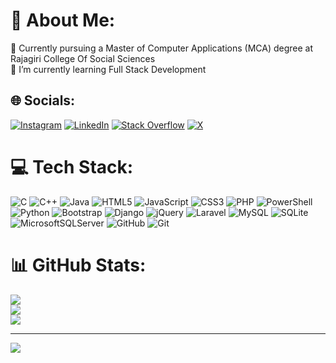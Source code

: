 # 💫 About Me:
🔭 Currently pursuing a Master of Computer Applications (MCA) degree at Rajagiri College Of Social Sciences<br>🌱 I’m currently learning Full Stack Development <br> 


## 🌐 Socials:
[![Instagram](https://img.shields.io/badge/Instagram-%23E4405F.svg?logo=Instagram&logoColor=white)](https://instagram.com/sarath__chandran_) [![LinkedIn](https://img.shields.io/badge/LinkedIn-%230077B5.svg?logo=linkedin&logoColor=white)](https://linkedin.com/in/sarath-chandran-8899632b7) [![Stack Overflow](https://img.shields.io/badge/-Stackoverflow-FE7A16?logo=stack-overflow&logoColor=white)](https://stackoverflow.com/users/24838489) [![X](https://img.shields.io/badge/X-black.svg?logo=X&logoColor=white)](https://x.com/@Sarath2001m) 

# 💻 Tech Stack:
![C](https://img.shields.io/badge/c-%2300599C.svg?style=for-the-badge&logo=c&logoColor=white) ![C++](https://img.shields.io/badge/c++-%2300599C.svg?style=for-the-badge&logo=c%2B%2B&logoColor=white) ![Java](https://img.shields.io/badge/java-%23ED8B00.svg?style=for-the-badge&logo=openjdk&logoColor=white) ![HTML5](https://img.shields.io/badge/html5-%23E34F26.svg?style=for-the-badge&logo=html5&logoColor=white) ![JavaScript](https://img.shields.io/badge/javascript-%23323330.svg?style=for-the-badge&logo=javascript&logoColor=%23F7DF1E) ![CSS3](https://img.shields.io/badge/css3-%231572B6.svg?style=for-the-badge&logo=css3&logoColor=white) ![PHP](https://img.shields.io/badge/php-%23777BB4.svg?style=for-the-badge&logo=php&logoColor=white) ![PowerShell](https://img.shields.io/badge/PowerShell-%235391FE.svg?style=for-the-badge&logo=powershell&logoColor=white) ![Python](https://img.shields.io/badge/python-3670A0?style=for-the-badge&logo=python&logoColor=ffdd54) ![Bootstrap](https://img.shields.io/badge/bootstrap-%238511FA.svg?style=for-the-badge&logo=bootstrap&logoColor=white) ![Django](https://img.shields.io/badge/django-%23092E20.svg?style=for-the-badge&logo=django&logoColor=white) ![jQuery](https://img.shields.io/badge/jquery-%230769AD.svg?style=for-the-badge&logo=jquery&logoColor=white) ![Laravel](https://img.shields.io/badge/laravel-%23FF2D20.svg?style=for-the-badge&logo=laravel&logoColor=white) ![MySQL](https://img.shields.io/badge/mysql-4479A1.svg?style=for-the-badge&logo=mysql&logoColor=white) ![SQLite](https://img.shields.io/badge/sqlite-%2307405e.svg?style=for-the-badge&logo=sqlite&logoColor=white) ![MicrosoftSQLServer](https://img.shields.io/badge/Microsoft%20SQL%20Server-CC2927?style=for-the-badge&logo=microsoft%20sql%20server&logoColor=white) ![GitHub](https://img.shields.io/badge/github-%23121011.svg?style=for-the-badge&logo=github&logoColor=white) ![Git](https://img.shields.io/badge/git-%23F05033.svg?style=for-the-badge&logo=git&logoColor=white)
# 📊 GitHub Stats:
![](https://github-readme-stats.vercel.app/api?username=sarathchandranm2001&theme=swift&hide_border=false&include_all_commits=false&count_private=false)<br/>
![](https://github-readme-streak-stats.herokuapp.com/?user=sarathchandranm2001&theme=swift&hide_border=false)<br/>
![](https://github-readme-stats.vercel.app/api/top-langs/?username=sarathchandranm2001&theme=swift&hide_border=false&include_all_commits=false&count_private=false&layout=compact)

---
[![](https://visitcount.itsvg.in/api?id=sarathchandranm2001&icon=2&color=0)](https://visitcount.itsvg.in)

<!-- Proudly created with GPRM ( https://gprm.itsvg.in ) -->
